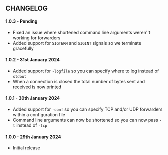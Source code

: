 ## CHANGELOG

#### 1.0.3 - Pending
- Fixed an issue where shortened command line arguments weren''t working for forwarders
- Added support for `SIGTERM` and `SIGINT` signals so we terminate gracefully

#### 1.0.2 - 31st January 2024
- Added support for `-logfile` so you can specify where to log instead of `stdout`
- When a connection is closed the total number of bytes sent and received is now printed

#### 1.0.1 - 30th January 2024
- Added support for `-conf` so you can specify TCP and/or UDP forwarders within a configuration file
- Command line arguments can now be shortened so you can now pass `-t` instead of `-tcp` 

#### 1.0.0 - 29th January 2024
- Initial release
